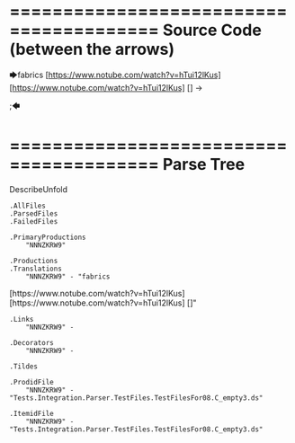 ========================================
Source Code (between the arrows)
========================================

🡆fabrics
<SIrifQYp>
[https://www.notube.com/watch?v=hTui12lKus]
[https://www.notube.com/watch?v=hTui12lKus]
[]
-> 

;🡄

========================================
Parse Tree
========================================
DescribeUnfold

    .AllFiles
    .ParsedFiles
    .FailedFiles

    .PrimaryProductions
        "NNNZKRW9" 

    .Productions
    .Translations
        "NNNZKRW9" - "fabrics
<SIrifQYp>
[https://www.notube.com/watch?v=hTui12lKus]
[https://www.notube.com/watch?v=hTui12lKus]
[]"

    .Links
        "NNNZKRW9" - 

    .Decorators
        "NNNZKRW9" - 

    .Tildes

    .ProdidFile
        "NNNZKRW9" - "Tests.Integration.Parser.TestFiles.TestFilesFor08.C_empty3.ds"

    .ItemidFile
        "NNNZKRW9" - "Tests.Integration.Parser.TestFiles.TestFilesFor08.C_empty3.ds"

